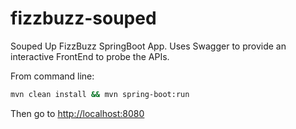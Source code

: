 # fizzbuzz-souped

Souped Up FizzBuzz SpringBoot App. Uses Swagger to provide an interactive FrontEnd to probe the APIs.

From command line:

```bash
mvn clean install && mvn spring-boot:run
```

Then go to [http://localhost:8080](http://localhost:8080)

